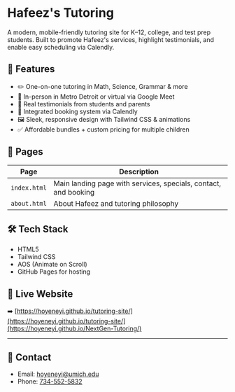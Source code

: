 # Hafeez's Tutoring

A modern, mobile-friendly tutoring site for K–12, college, and test prep students. Built to promote Hafeez's services, highlight testimonials, and enable easy scheduling via Calendly.

## 🌟 Features

- ✏️ One-on-one tutoring in Math, Science, Grammar & more
- 📍 In-person in Metro Detroit or virtual via Google Meet
- 💬 Real testimonials from students and parents
- 📆 Integrated booking system via Calendly
- 🖼️ Sleek, responsive design with Tailwind CSS & animations
- ✅ Affordable bundles + custom pricing for multiple children

## 📁 Pages

| Page        | Description                         |
|-------------|-------------------------------------|
| `index.html` | Main landing page with services, specials, contact, and booking |
| `about.html` | About Hafeez and tutoring philosophy |

## 🛠 Tech Stack

- HTML5
- Tailwind CSS
- AOS (Animate on Scroll)
- GitHub Pages for hosting

## 📍 Live Website

➡️ [https://hoyeneyi.github.io/tutoring-site/](https://hoyeneyi.github.io/tutoring-site/](https://hoyeneyi.github.io/NextGen-Tutoring/)

---

## 👋 Contact

- Email: [hoyeneyi@umich.edu](mailto:hoyeneyi@umich.edu)
- Phone: [734-552-5832](tel:7345525832)
